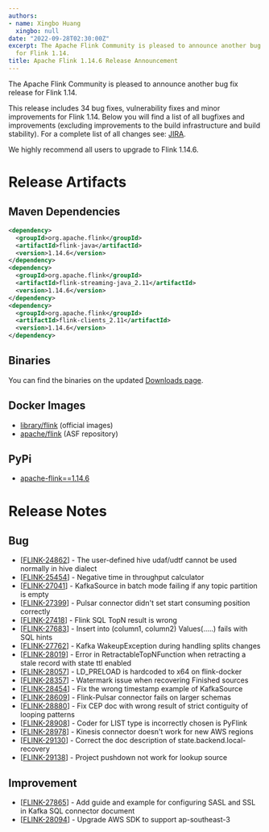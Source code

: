 ```yaml
---
authors:
- name: Xingbo Huang
  xingbo: null
date: "2022-09-28T02:30:00Z"
excerpt: The Apache Flink Community is pleased to announce another bug fix release
  for Flink 1.14.
title: Apache Flink 1.14.6 Release Announcement
---
```


The Apache Flink Community is pleased to announce another bug fix release for Flink 1.14.

This release includes 34 bug fixes, vulnerability fixes and minor improvements for Flink 1.14.
Below you will find a list of all bugfixes and improvements (excluding improvements to the build infrastructure and build stability). For a complete list of all changes see:
[JIRA](https://issues.apache.org/jira/secure/ReleaseNote.jspa?projectId=12315522&version=12351834).

We highly recommend all users to upgrade to Flink 1.14.6.

# Release Artifacts

## Maven Dependencies

```xml
<dependency>
  <groupId>org.apache.flink</groupId>
  <artifactId>flink-java</artifactId>
  <version>1.14.6</version>
</dependency>
<dependency>
  <groupId>org.apache.flink</groupId>
  <artifactId>flink-streaming-java_2.11</artifactId>
  <version>1.14.6</version>
</dependency>
<dependency>
  <groupId>org.apache.flink</groupId>
  <artifactId>flink-clients_2.11</artifactId>
  <version>1.14.6</version>
</dependency>
```

## Binaries

You can find the binaries on the updated [Downloads page](/downloads.html).

## Docker Images

* [library/flink](https://hub.docker.com/_/flink/tags?page=1&name=1.14.6) (official images)
* [apache/flink](https://hub.docker.com/r/apache/flink/tags?page=1&name=1.14.6) (ASF repository)

## PyPi

* [apache-flink==1.14.6](https://pypi.org/project/apache-flink/1.14.6/)

# Release Notes
            
<h2>        Bug
</h2>
<ul>
<li>[<a href='https://issues.apache.org/jira/browse/FLINK-24862'>FLINK-24862</a>] -         The user-defined hive udaf/udtf cannot be used normally in hive dialect
</li>
<li>[<a href='https://issues.apache.org/jira/browse/FLINK-25454'>FLINK-25454</a>] -         Negative time in throughput calculator
</li>
<li>[<a href='https://issues.apache.org/jira/browse/FLINK-27041'>FLINK-27041</a>] -         KafkaSource in batch mode failing if any topic partition is empty
</li>
<li>[<a href='https://issues.apache.org/jira/browse/FLINK-27399'>FLINK-27399</a>] -         Pulsar connector didn&#39;t set start consuming position correctly
</li>
<li>[<a href='https://issues.apache.org/jira/browse/FLINK-27418'>FLINK-27418</a>] -         Flink SQL TopN result is wrong
</li>
<li>[<a href='https://issues.apache.org/jira/browse/FLINK-27683'>FLINK-27683</a>] -         Insert into (column1, column2) Values(.....) fails with SQL hints
</li>
<li>[<a href='https://issues.apache.org/jira/browse/FLINK-27762'>FLINK-27762</a>] -         Kafka WakeupException during handling splits changes
</li>
<li>[<a href='https://issues.apache.org/jira/browse/FLINK-28019'>FLINK-28019</a>] -         Error in RetractableTopNFunction when retracting a stale record with state ttl enabled
</li>
<li>[<a href='https://issues.apache.org/jira/browse/FLINK-28057'>FLINK-28057</a>] -         LD_PRELOAD is hardcoded to x64 on flink-docker
</li>
<li>[<a href='https://issues.apache.org/jira/browse/FLINK-28357'>FLINK-28357</a>] -         Watermark issue when recovering Finished sources
</li>
<li>[<a href='https://issues.apache.org/jira/browse/FLINK-28454'>FLINK-28454</a>] -         Fix the wrong timestamp example of KafkaSource
</li>
<li>[<a href='https://issues.apache.org/jira/browse/FLINK-28609'>FLINK-28609</a>] -         Flink-Pulsar connector fails on larger schemas
</li>
<li>[<a href='https://issues.apache.org/jira/browse/FLINK-28880'>FLINK-28880</a>] -         Fix CEP doc with wrong result of strict contiguity of looping patterns
</li>
<li>[<a href='https://issues.apache.org/jira/browse/FLINK-28908'>FLINK-28908</a>] -         Coder for LIST type is incorrectly chosen is PyFlink
</li>
<li>[<a href='https://issues.apache.org/jira/browse/FLINK-28978'>FLINK-28978</a>] -         Kinesis connector doesn't work for new AWS regions
</li>
<li>[<a href='https://issues.apache.org/jira/browse/FLINK-29130'>FLINK-29130</a>] -         Correct the doc description of state.backend.local-recovery
</li>
<li>[<a href='https://issues.apache.org/jira/browse/FLINK-29138'>FLINK-29138</a>] -         Project pushdown not work for lookup source
</li>
</ul>
                
<h2>        Improvement
</h2>
<ul>
<li>[<a href='https://issues.apache.org/jira/browse/FLINK-27865'>FLINK-27865</a>] -         Add guide and example for configuring SASL and SSL in Kafka SQL connector document
</li>
<li>[<a href='https://issues.apache.org/jira/browse/FLINK-28094'>FLINK-28094</a>] -         Upgrade AWS SDK to support ap-southeast-3 
</li>
</ul>
